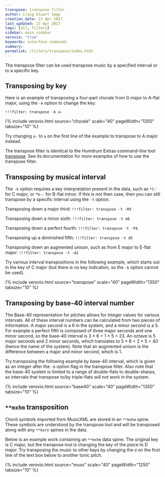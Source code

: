 ```yaml
---
transpose: transpose filter
author: Craig Stuart Sapp
creation_date: 23 Apr 2017
last_updated: 23 Apr 2017
tags: [all, filters]
sidebar: main_sidebar
verovio: "true"
keywords: interface commands 
summary: 
permalink: /filters/transpose/index.html
---
```


The transpose filter can be used transpose music by a specified
interval or to a specific key.

## Transposing by key ##

Here is an example of transposing a four-part chorale
from G major to A-flat major, using the `-k` option to change
the key:

```
!!!filter: transpose -k a-
```

{% include verovio.html
	source="chorale"
	scale="40"
	pageWidth="1350"
	tabsize="10"
%}

<script type="application/json" id="chorale">
!!!filter: transpose -k a-
**kern	**kern	**kern	**kern
*Ibass	*Itenor	*Ialto	*Isoprn
*clefF4	*clefGv2	*clefG2	*clefG2
*k[f#]	*k[f#]	*k[f#]	*k[f#]
*G:	*G:	*G:	*G:
*M3/4	*M3/4	*M3/4	*M3/4
4GG	4B	4d	4g
=1	=1	=1	=1
4G	4B	4d	2g
4E	8cL	4e	.
.	8BJ	.	.
4F#	4A	4d	4dd
=2	=2	=2	=2
4G	4G	2d	4.b
4D	4F#	.	.
.	.	.	8a
4E	4G	4B	4g
=3	=3	=3	=3
4C	8cL	8eL	4.g
.	8BJ	8d	.
8BBL	4c	8e	.
8AAJ	.	8f#J	8a
4GG	4d	4g	4b
=4	=4	=4	=4
2D;	2d;	2f#;	2a;
4GG	4d	4g	4b
=5	=5	=5	=5
4FF#	4A	4d	2dd
4GG	4B	4e	.
4AA	4c	4f#	4cc
=6	=6	=6	=6
4BB	4d	2g	4b
4C	4e	.	2a
4D	8dL	4f#	.
.	8cJ	.	.
=7	=7	=7	=7
2GG;	2B;	2d;	2g;
=:|!	=:|!	=:|!	=:|!
4GG	4d	[4g	4b
=8	=8	=8	=8
4GG	4d	8gL]	4b
.	.	8f#J	.
4AA	4c	8eL	4cc
.	.	8f#J	.
4BB	8BL	[4g	4dd
.	8AJ	.	.
=9	=9	=9	=9
4.BB	8BL	8gL]	4.dd
.	8cJ	8aJ	.
.	4d	8gL	.
8AA	.	8f#J	8cc
4GG	4d	4g	4b
=10	=10	=10	=10
2D;	2d;	2f#;	2a;
[4E	4B	4e	4g
=11	=11	=11	=11
4E]	4G	4e	2b
4D	4B	8f#L	.
.	.	8gJ	.
4C	4e	4a	4cc
=12	=12	=12	=12
4.BB	2d	4a	2dd
.	.	4.g	.
8C	.	.	.
4D	4d	.	4cc
.	.	8f#	.
=13	=13	=13	=13
8GGL	2.d	2g	2.b
8AAJ	.	.	.
4BB	.	.	.
4GG	.	4f	.
=14	=14	=14	=14
2C;	2c;	2e;	2g;
4GG	4d	4g	4b
=15	=15	=15	=15
4FF#	8dL	4.a	2dd
.	8cJ	.	.
4GG	4B	.	.
.	.	8g	.
4AA	4c	4f#	4cc
=16	=16	=16	=16
4BB	2d	2g	2b
4GG	.	.	.
4D	8dL	[4f#	4a
.	8cJ	.	.
=17	=17	=17	=17
8EL	4B	8f#L]	4.g
8D	.	8eJ	.
8C	4c	8eL	.
8BB	.	8f#J	8a
8AA	4d	4g	4b
8GGJ	.	.	.
=18	=18	=18	=18
2D;	2d;	2f#;	2a;
[4G	4d	4g	4b
=19	=19	=19	=19
4G]	2d	2a	2dd
4F#	.	.	.
[4E	4e	8gL	4cc
.	.	8f#J	.
=20	=20	=20	=20
8EL]	2e	2g	4b
8DJ	.	.	.
4C	.	.	2a
4D	8dL	4f#	.
.	8cJ	.	.
=21	=21	=21	=21
2GG;	2B;	2d;	2g;
==	==	==	==
*-	*-	*-	*-
</script>

Try changing `a-` to `a` on the first line of the example to transpose 
to A major instead.

The transpose filter is identical to the Humdrum Extras command-line tool
[transpose](http://extras.humdrum.org/man/transpose).  See its documentation for
more examples of how to use the transpose filter.

## Transposing by musical interval ##

The `-k` option requires a key interpretation present in the data, such
as `*C:` for C major, or `*b-:` for B-flat minor.  If this is not then case,
then you can still transpose by a specific interval using the `-t` option.

Transposing down a major third: `!!!filter: transpose -t -M3`

Transposing down a minor sixth: `!!!filter: transpose -t m6`

Transposing down a perfect fourth: `!!!filter: transpose -t -P4`

Transposing up a diminished fifth: `!!!filter: transpose -t d5`

Transposing down an augmented unison, such as from E major to E-flat 
major: `!!!filter: transpose -t -A1`

Try various interval transpositions in the following example, which 
starts out in the key of C major (but there is no key indication, so
the `-k` option cannot be used).

{% include verovio.html
	source="transpose"
	scale="40"
	pageWidth="1350"
	tabsize="10"
%}

<script type="application/json" id="transpose">
!!!filter: transpose -t M2
**kern
4c
4d
4e
8fL
8f#J
4g
4aL
4a-J
4b
4cc
==
*-
</script>

## Transposing by base-40 interval number ##

The Base-40 representation for pitches allows for integer values for
various intervals.  All of these interval numbers can be calculated
from two pieces of information: A major second is a 6 in the system,
and a minor second is a 5.  For example a perfect fifth is composed of
three major seconds and one minor second, so the base-40 interval is 3 *
6 + 1 * 5 = 23.  An octave is 5 major seconds and 2 minor seconds, which
translates to 5 * 6 + 2 * 5 = 40 (hence the name of the system).  Note
that an augmented unison is the difference between a major and minor second,
which is 1.

Try transposing the following example by base-40 interval, which is 
given as an integer after the `-b` option flag in the transpose 
filter. Also note that the base-40 system is limited to a range of
double-flats to double-sharps, so intervals that transpose to/by 
triple-flats will not work in the system.

{% include verovio.html
	source="base40"
	scale="40"
	pageWidth="1350"
	tabsize="10"
%}

<script type="application/json" id="base40">
!!!filter: transpose -b 6
**kern
4c
4d
4e
8fL
8f#J
4g
4aL
4a-J
4b
4cc
==
*-
</script>



## `**mxhm` transposition ##

Chord symbols imported from MusicXML are stored in an `**mxhm` spine.
These symbols are understood by the transpose tool and will be transposed
along with any `**kern` spines in the data.

Below is an example work containing an `**mxhm` data spine.  The original
key is C major, but the transpose tool is changing the key of the piece
to D major.  Try transposing the music to other keys by changing the
`d` on the first line of the text box below to another tonic pitch.


{% include verovio.html
	source="muss"
	scale="40"
	pageWidth="1250"
	tabsize="10"
%}

<script type="application/json" id="muss">
!!!filter: transpose -k d
**kern	**mxhm
*part1	*part1
*staff1	*
*clefG2	*
*k[]	*
*C:	*C:
*M4/4	*
=1-	=1-
2r	.
!!LO:TX:a:t=N.C.
4c	.
4d	.
=2!|:	=2!|:
2e	C major
4e	.
4g	.
=3	=3
2f	G dominant
4f	.
4a	.
=4	=4
4.g	C major
8a	.
4g	.
4f	.
=5	=5
1e	.
=6	=6
4.g	.
8a	.
4g	.
4f	.
=7	=7
2e	.
4e	.
4g	.
=8	=8
2f	D minor
4f	.
4e	.
=9	=9
2d	G dominant
2g	.
=10	=10
[1e	C major
=11	=11
2e]	.
!!LO:TX:a:t=N.C.
4c	.
4d	.
=12:|!	=12:|!
2d	G dominant
2e	.
=13	=13
[1c	C major
=14	=14
2c]	F major
4c	C major
!!LO:TX:a:t=N.C.
4e	.
=15	=15
2.d	D minor
4e	.
=16	=16
2.f	G dominant
4d	.
=17	=17
2.e	C major
4f	.
=18	=18
2g	C dominant
4g	.
4g	.
=19	=19
2a	F major
2a	.
=20	=20
2cc	.
4b	.
4a	.
=21	=21
[1g	C major
=22	=22
2g]	G dominant
!!LO:TX:a:t=N.C.
4c	.
4d	.
=23	=23
2e	C major
4e	.
4g	.
=24	=24
2f	G dominant
4f	.
4a	.
=25	=25
4.g	C major
8a	.
4g	.
4f	.
=26	=26
2.e	.
4e	.
=27	=27
4.g	.
8a	.
4g	.
4f	.
=28	=28
2e	.
4e	.
4g	.
=29	=29
2f	D minor
4f	.
4e	.
=30	=30
2d	G dominant
2e	.
=31	=31
[1c	C major
=32	=32
2c]	F major
2r	C major
==	==
*-	*-
</script>




